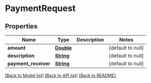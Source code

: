 # PaymentRequest
## Properties

Name | Type | Description | Notes
------------ | ------------- | ------------- | -------------
**amount** | [**Double**](double.md) |  | [default to null]
**description** | [**String**](string.md) |  | [default to null]
**payment\_receiver** | [**String**](string.md) |  | [default to null]

[[Back to Model list]](../README.md#documentation-for-models) [[Back to API list]](../README.md#documentation-for-api-endpoints) [[Back to README]](../README.md)

